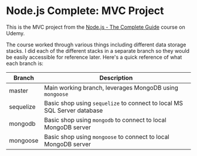 # Node.js Complete: MVC Project

This is the MVC project from the [Node.js - The Complete Guide](https://www.udemy.com/course/nodejs-the-complete-guide) course on Udemy.

The course worked through various things including different data storage stacks. I did each of the different stacks in a separate branch so they would be easily accessible for reference later. Here's a quick reference of what each branch is:

| Branch    | Description                                                             |
| --------- | ----------------------------------------------------------------------- |
| master    | Main working branch, leverages MongoDB using `mongoose`                 |
| sequelize | Basic shop using `sequelize` to connect to local MS SQL Server database |
| mongodb   | Basic shop using `mongodb` to connect to local MongoDB server           |
| mongoose  | Basic shop using `mongoose` to connect to local MongoDB server          |
